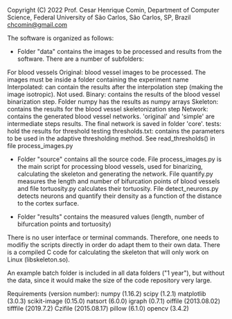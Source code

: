 Copyright (C) 2022 Prof. Cesar Henrique Comin, Department of Computer Science,
Federal University of São Carlos, São Carlos, SP, Brazil
chcomin@gmail.com

The software is organized as follows:

- Folder "data" contains the images to be processed and results from the software. There are a number of subfolders:

For blood vessels
Original: blood vessel images to be processed. The images must be inside a folder containing the experiment name
Interpolated: can contain the results after the interpolation step (making the image isotropic). Not used.
Binary: contains the results of the blood vessel binarization step. Folder numpy has the results as numpy arrays
Skeleton: contains the results for the blood vessel skeletonization step
Network: contains the generated blood vessel networks. 'original' and 'simple' are intermediate steps results. The final network is saved in folder 'core'.
tests: hold the results for threshold testing
thresholds.txt: contains the parameters to be used in the adaptive thresholding method. See read_thresholds() in file process_images.py

- Folder "source" contains all the source code. File process_images.py is the main script for processing blood vessels, used for binarizing, calculating the skeleton and generating the network. File quantify.py measures the length and number of bifurcation points of blood vessels and file tortuosity.py calculates their tortuosity. File detect_neurons.py detects neurons and quantify their density as a function of the distance to the cortex surface.

- Folder "results" contains the measured values (length, number of bifurcation points and tortuosity)

There is no user interface or terminal commands. Therefore, one needs to modifiy the scripts directly in order do adapt them to their own data. There is a compiled C code for calculating the skeleton that will only work on Linux (libskeleton.so).

An example batch folder is included in all data folders ("1 year"), but without the data, since it would make the size of the code repository very large.


Requirements (version number):
numpy (1.16.2)
scipy (1.2.1)
matplotlib (3.0.3)
scikit-image (0.15.0)
natsort (6.0.0)
igraph (0.7.1)
oiffile (2013.08.02)
tifffile (2019.7.2)
Czifile (2015.08.17)
pillow (6.1.0)
opencv (3.4.2)